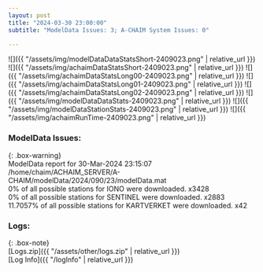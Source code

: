```yaml
---
layout: post
title: "2024-03-30 23:00:00"
subtitle: "ModelData Issues: 3; A-CHAIM System Issues: 0"

---
```


![]({{ "/assets/img/modelDataDataStatsShort-2409023.png" | relative_url }})
![]({{ "/assets/img/achaimDataStatsShort-2409023.png" | relative_url }})
![]({{ "/assets/img/achaimDataStatsLong00-2409023.png" | relative_url }})
![]({{ "/assets/img/achaimDataStatsLong01-2409023.png" | relative_url }})
![]({{ "/assets/img/achaimDataStatsLong02-2409023.png" | relative_url }})
![]({{ "/assets/img/modelDataDataStats-2409023.png" | relative_url }})
![]({{ "/assets/img/modelDataStationStats-2409023.png" | relative_url }})
![]({{ "/assets/img/achaimRunTime-2409023.png" | relative_url }})


### ModelData Issues:  
  
{: .box-warning}  
 ModelData report for 30-Mar-2024 23:15:07   
 /home/chaim/ACHAIM_SERVER/A-CHAIM/modelData/2024/090/23/modelData.mat   
 0% of all possible stations for IONO were downloaded. x3428   
 0% of all possible stations for SENTINEL were downloaded. x2883   
 11.7057% of all possible stations for KARTVERKET were downloaded. x42   
  


### Logs:  
  
{: .box-note}  
[Logs.zip]({{ "/assets/other/logs.zip" | relative_url }})  
[Log Info]({{ "/logInfo" | relative_url }})  
